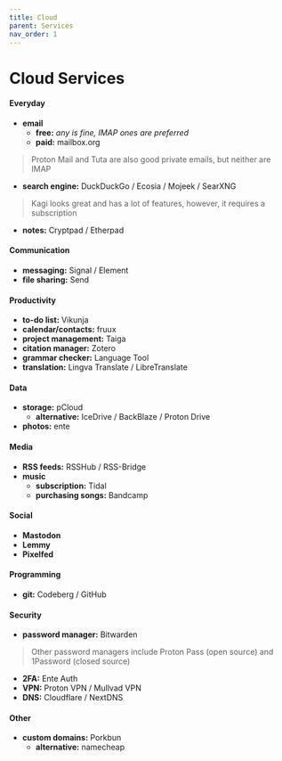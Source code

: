 ```yaml
---
title: Cloud
parent: Services
nav_order: 1
---
```

# Cloud Services

#### Everyday

- **email** 
	- **free:** *any is fine, IMAP ones are preferred*
	- **paid:** mailbox.org

> Proton Mail and Tuta are also good private emails, but neither are IMAP

- **search engine:** DuckDuckGo / Ecosia / Mojeek / SearXNG

> Kagi looks great and has a lot of features, however, it requires a subscription

- **notes:** Cryptpad / Etherpad

#### Communication

- **messaging:** Signal / Element
- **file sharing:** Send

#### Productivity

- **to-do list:** Vikunja
- **calendar/contacts:** fruux
- **project management:** Taiga
- **citation manager:** Zotero
- **grammar checker:** Language Tool
- **translation:** Lingva Translate / LibreTranslate

#### Data

- **storage:** pCloud
	- **alternative:** IceDrive / BackBlaze / Proton Drive
- **photos:** ente

#### Media

- **RSS feeds:** RSSHub / RSS-Bridge
- **music** 
	- **subscription:** Tidal
	- **purchasing songs:** Bandcamp

#### Social

- **Mastodon**
- **Lemmy**
- **Pixelfed**

#### Programming

- **git:** Codeberg / GitHub

#### Security

- **password manager:** Bitwarden

> Other password managers include Proton Pass (open source) and 1Password (closed source)

- **2FA:** Ente Auth
- **VPN:** Proton VPN / Mullvad VPN
- **DNS:** Cloudflare / NextDNS

#### Other

- **custom domains:** Porkbun
	- **alternative:** namecheap
